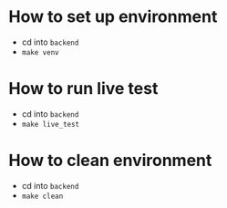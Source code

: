 # How to set up environment
- cd into `backend`
- `make venv`

# How to run live test
- cd into `backend`
- `make live_test`

# How to clean environment
- cd into `backend`
- `make clean`
